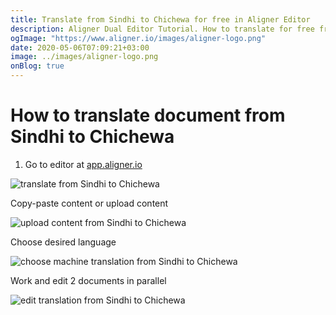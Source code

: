 ```yaml
---
title: Translate from Sindhi to Chichewa for free in Aligner Editor
description: Aligner Dual Editor Tutorial. How to translate for free from Sindhi to Chichewa. Aligner is multilingual document management platform. 
ogImage: "https://www.aligner.io/images/aligner-logo.png"
date: 2020-05-06T07:09:21+03:00
image: ../images/aligner-logo.png
onBlog: true
---
```


# How to translate document from Sindhi to Chichewa

1. Go to editor at [app.aligner.io](https://app.aligner.io "Aligner App web page")

![translate from Sindhi to Chichewa](../aligner-blank-editor.png "translate from Sindhi to Chichewa")

Copy-paste content or upload content

![upload content from Sindhi to Chichewa](../aligner-uploaded-document.png "upload content from Sindhi to Chichewa")

Choose desired language

![choose machine translation from Sindhi to Chichewa](../aligner-language-dropdown.png "choose machine translation from Sindhi to Chichewa")

Work and edit 2 documents in parallel

![edit translation from Sindhi to Chichewa](../aligner-double-sitded-editor.png "edit translation from Sindhi to Chichewa")

